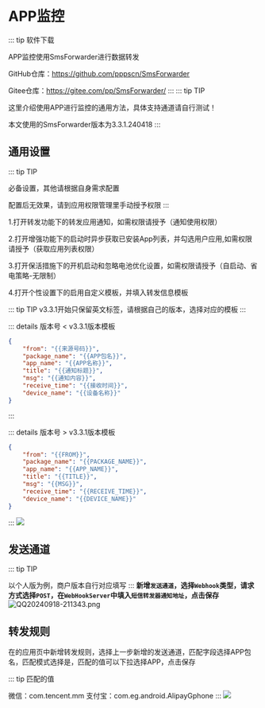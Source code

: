 # APP监控
::: tip 软件下载

APP监控使用SmsForwarder进行数据转发

GitHub仓库：https://github.com/pppscn/SmsForwarder

Gitee仓库：https://gitee.com/pp/SmsForwarder/
:::
::: tip TIP

这里介绍使用APP进行监控的通用方法，具体支持通道请自行测试！

本文使用的SmsForwarder版本为3.3.1.240418
:::
## 通用设置
::: tip TIP

必备设置，其他请根据自身需求配置

配置后无效果，请到应用权限管理里手动授予权限
:::

1.打开转发功能下的转发应用通知，如需权限请授予（通知使用权限）

2.打开增强功能下的启动时异步获取已安装App列表，并勾选用户应用,如需权限请授予（获取应用列表权限）

3.打开保活措施下的开机启动和忽略电池优化设置，如需权限请授予（自启动、省电策略-无限制）

4.打开个性设置下的启用自定义模板，并填入转发信息模板

::: tip TIP
v3.3.1开始只保留英文标签，请根据自己的版本，选择对应的模板
:::

::: details 版本号 < v3.3.1版本模板
```json
{
    "from": "{{来源号码}}",
    "package_name": "{{APP包名}}",
    "app_name": "{{APP名称}}",
    "title": "{{通知标题}}",
    "msg": "{{通知内容}}",
    "receive_time": "{{接收时间}}",
    "device_name": "{{设备名称}}"
}
```
:::

::: details 版本号 > v3.3.1版本模板
```json
{
    "from": "{{FROM}}",
    "package_name": "{{PACKAGE_NAME}}",
    "app_name": "{{APP_NAME}}",
    "title": "{{TITLE}}",
    "msg": "{{MSG}}",
    "receive_time": "{{RECEIVE_TIME}}",
    "device_name": "{{DEVICE_NAME}}"
}
```
:::
![](https://s2.loli.net/2024/08/03/FG6jtBgdIlfY9mT.png)
## 发送通道
::: tip TIP

以个人版为例，商户版本自行对应填写
:::
**新增`发送通道`，选择`Webhook`类型，请求方式选择`POST`，在`WebHookServer`中填入`短信转发器通知地址`，点击保存**
![QQ20240918-211343.png](http://img.9a18.cn/2024/09/18/c99553bc76e7a.png)

## 转发规则
在的应用页中新增转发规则，选择上一步新增的发送通道，匹配字段选择APP包名，匹配模式选择是，匹配的值可以下拉选择APP，点击保存

::: tip 匹配的值

微信：com.tencent.mm
支付宝：com.eg.android.AlipayGphone
:::
![](https://s2.loli.net/2024/08/03/rhmAocUHP6nRsLa.png)